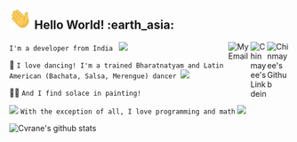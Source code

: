 <h2><img src="https://github.com/Cvrane/Cvrane/blob/master/Hi.gif"width="40px"> Hello World! :earth_asia: </h2>

<a href="https://github.com/Cvrane">
  <img align="right" alt="Chinmayee's Github" width="40px" src="https://img.icons8.com/bubbles/200/000000/github.png"/>
</a>
<a href="https://www.linkedin.com/in/chinmayee-rane/">
  <img align="right" alt="Chinmayee's Linkdein" width="30px" src="https://img.icons8.com/doodle/96/000000/linkedin--v2.png"/>
</a>



<a href="mailto:ramechinmayee92@gmail.com">
  <img align="right" alt="My Email" width="40px" src="https://img.icons8.com/clouds/200/000000/gmail.png"/>
</a>

`I'm a developer from India ` <img src="https://img.icons8.com/doodle/48/000000/india.png" width="30px"/>

:dancer: `I love dancing! I'm a trained Bharatnatyam and Latin American (Bachata, Salsa, Merengue) dancer `<img src="https://img.icons8.com/color/48/000000/ballet-shoes.png" width="30px"/>

:woman_artist: `And I find solace in painting! `

<img src="https://img.icons8.com/bubbles/50/000000/girl-and-math-equation.png" width="50px"/> `With the exception of all, I love programming and math`
<img src="https://img.icons8.com/office/40/000000/normal-distribution-histogram.png"/>


![Cvrane's github stats](https://github-readme-stats.vercel.app/api?username=Cvrane&theme=dracula&show_icons=true)

<!--
**Cvrane/Cvrane** is a ✨ _special_ ✨ repository because its `README.md` (this file) appears on your GitHub profile.

Here are some ideas to get you started:

- 🔭 I’m currently working on ...
- 🌱 I’m currently learning ...
- 👯 I’m looking to collaborate on ...
- 🤔 I’m looking for help with ...
- 💬 Ask me about ...
- 📫 How to reach me: ...
- 😄 Pronouns: ...
- ⚡ Fun fact: ...
-->
